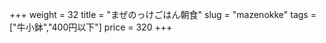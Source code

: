 +++
weight = 32
title  = "まぜのっけごはん朝食"
slug   = "mazenokke"
tags   = ["牛小鉢","400円以下"]
price  = 320
+++

